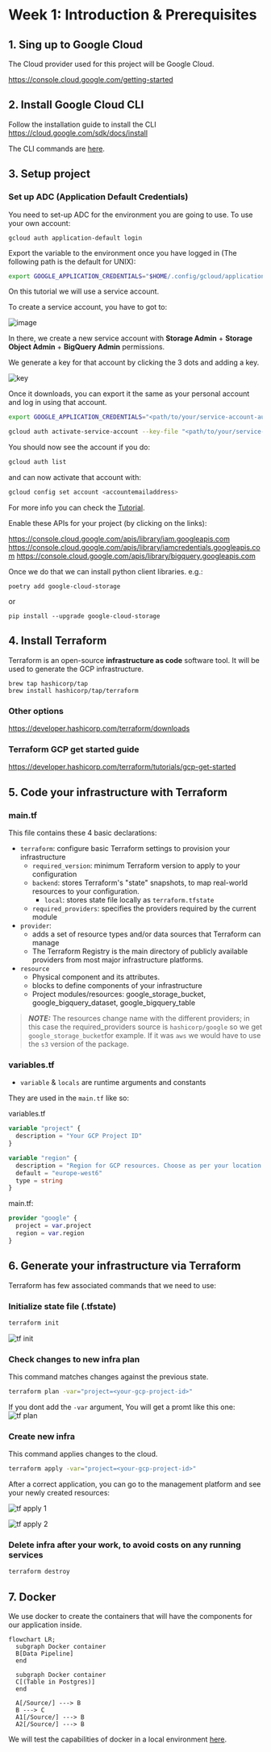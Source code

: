 # Week 1: Introduction & Prerequisites

## 1. Sing up to Google Cloud
The Cloud provider used for this project will be Google Cloud.

https://console.cloud.google.com/getting-started

## 2. Install Google Cloud CLI
Follow the installation guide to install the CLI
https://cloud.google.com/sdk/docs/install

The CLI commands are [here](https://cloud.google.com/sdk/docs/cheatsheet).

## 3. Setup project

### Set up ADC (Application Default Credentials)
You need to set-up ADC for the environment you are going to use. To use your own account:
```
gcloud auth application-default login
```
Export the variable to the environment once you have logged in (The following path is the default for UNIX):
```bash
export GOOGLE_APPLICATION_CREDENTIALS="$HOME/.config/gcloud/application_default_credentials.json"
```
On this tutorial we will use a service account.

To create a service account, you have to got to:

![image](./images/service_account_menu.png)

In there, we create a new service account with **Storage Admin** + **Storage Object Admin** + **BigQuery Admin** permissions.

We generate a key for that account by clicking the 3 dots and adding a key.

![key](./images/adding_a_key.png)

Once it downloads, you can export it the same as your personal account and log in using that account.
```bash
export GOOGLE_APPLICATION_CREDENTIALS="<path/to/your/service-account-authkeys>.json"

gcloud auth activate-service-account --key-file "<path/to/your/service-account-authkeys>.json"
```
You should now see the account if you do:
```bash
gcloud auth list
```
and can now activate that account with:
```bash
gcloud config set account <accountemailaddress>
```

For more info you can check the [Tutorial](https://www.youtube.com/watch?v=UhYqag7Xjhw).

Enable these APIs for your project (by clicking on the links):

https://console.cloud.google.com/apis/library/iam.googleapis.com
https://console.cloud.google.com/apis/library/iamcredentials.googleapis.com
https://console.cloud.google.com/apis/library/bigquery.googleapis.com


Once we do that we can install python client libraries. e.g.:
```shell
poetry add google-cloud-storage
```
or 
```shell
pip install --upgrade google-cloud-storage
```


## 4. Install Terraform
Terraform is an open-source **infrastructure as code** software tool. It will be used to generate the GCP infrastructure.
```shell
brew tap hashicorp/tap
brew install hashicorp/tap/terraform
```
### Other options
https://developer.hashicorp.com/terraform/downloads

### Terraform GCP get started guide
https://developer.hashicorp.com/terraform/tutorials/gcp-get-started

## 5. Code your infrastructure with Terraform

### main.tf
This file contains these 4 basic declarations:
* `terraform`: configure basic Terraform settings to provision your infrastructure
   * `required_version`: minimum Terraform version to apply to your configuration
   * `backend`: stores Terraform's "state" snapshots, to map real-world resources to your configuration.
      * `local`: stores state file locally as `terraform.tfstate`
   * `required_providers`: specifies the providers required by the current module
* `provider`:
   * adds a set of resource types and/or data sources that Terraform can manage
   * The Terraform Registry is the main directory of publicly available providers from most major infrastructure platforms.
* `resource`
  * Physical component and its attributes.
  * blocks to define components of your infrastructure
  * Project modules/resources: google_storage_bucket, google_bigquery_dataset, google_bigquery_table

> **_NOTE:_** The resources change name with the different providers; in this case the required_providers source is `hashicorp/google` so we get `google_storage_bucket`for example. If it was `aws` we would have to use the `s3` version of the package.

### variables.tf

* `variable` & `locals` are runtime arguments and constants

They are used in the `main.tf` like so:

variables.tf
```terraform
variable "project" {
  description = "Your GCP Project ID"
}

variable "region" {
  description = "Region for GCP resources. Choose as per your location: https://cloud.google.com/about/locations"
  default = "europe-west6"
  type = string
}
```
main.tf:
```terraform
provider "google" {
  project = var.project
  region = var.region
}
```
## 6. Generate your infrastructure via Terraform
Terraform has few associated commands  that we need to use:
### Initialize state file (.tfstate)
```bash
terraform init
```
![tf init](images/terraform_init.png)
### Check changes to new infra plan
This command matches changes against the previous state.
```bash
terraform plan -var="project=<your-gcp-project-id>"
```
If you dont add the `-var` argument, You will get a promt like this one:\
![tf plan](images/plan.png)

### Create new infra
This command applies changes to the cloud.
```bash
terraform apply -var="project=<your-gcp-project-id>"
```
After a correct application, you can go to the management platform and see your newly created resources:

![tf apply 1](images/apply1.png)

![tf apply 2](images/apply2.png)

### Delete infra after your work, to avoid costs on any running services
```bash
terraform destroy
```

## 7. Docker 

We use docker to create the containers that will have the components for our application inside.

```mermaid
flowchart LR;
  subgraph Docker container
  B[Data Pipeline]
  end

  subgraph Docker container
  C[(Table in Postgres)]
  end

  A[/Source/] ---> B
  B ---> C
  A1[/Source/] ---> B
  A2[/Source/] ---> B
```
We will test the capabilities of docker in a local environment [here](./docker.md).
